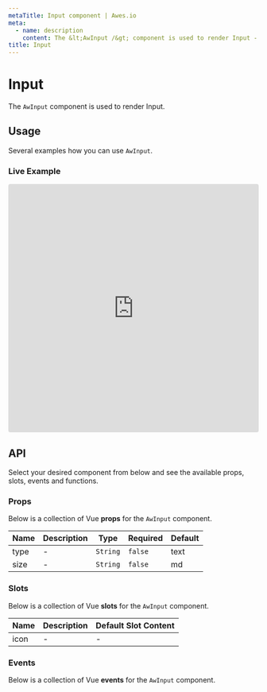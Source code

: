 ```yaml
---
metaTitle: Input сomponent | Awes.io
meta:
  - name: description
    content: The &lt;AwInput /&gt; component is used to render Input - UI Vue component for Awes.io.
title: Input
---
```

# Input

The `AwInput` component is used to render Input.


## Usage
Several examples how you can use `AwInput`.

### Live Example
<iframe
     src='https://codesandbox.io/embed/github/awes-io/client/tree/master/examples/basic-ui?autoresize=1&fontsize=14&hidenavigation=1&initialpath=%2Faw-input&module=%2Fpages%2Faw-input.vue&theme=dark&view=editor'
     style='width:100%; height:500px; border:0; border-radius: 4px; overflow:hidden;'
     title='basic-ui'
     allow='geolocation; microphone; camera; midi; vr; accelerometer; gyroscope; payment; ambient-light-sensor; encrypted-media; usb'
     sandbox='allow-modals allow-forms allow-popups allow-scripts allow-same-origin'
   ></iframe>

## API
Select your desired component from below and see the available props, slots, events and functions.

### Props
Below is a collection of Vue **props** for the `AwInput` component.
<!-- @vuese:AwInput:props:start -->
|Name|Description|Type|Required|Default|
|---|---|---|---|---|
|type|-|`String`|`false`|text|
|size|-|`String`|`false`|md|

<!-- @vuese:AwInput:props:end -->

### Slots
Below is a collection of Vue **slots** for the `AwInput` component.
<!-- @vuese:AwInput:slots:start -->
|Name|Description|Default Slot Content|
|---|---|---|
|icon|-|-|

<!-- @vuese:AwInput:slots:end -->

### Events
Below is a collection of Vue **events** for the `AwInput` component.
<!-- @vuese:AwInput:events:start -->

<!-- @vuese:AwInput:events:end -->
